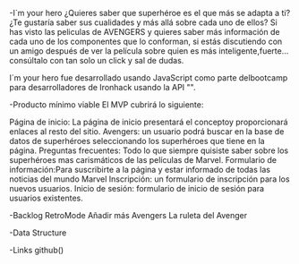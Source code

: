 -I´m your hero
¿Quieres saber que superhéroe es el que más se adapta a ti?
¿Te gustaría saber sus cualidades y más allá sobre cada uno de ellos?
Si has visto las peliculas de AVENGERS y quieres saber más información de cada uno de los componentes que lo conforman,
si estás discutiendo con un amigo después de ver la película sobre quien es más inteligente,fuerte... consúltalo con tan solo un click y sal de dudas.

I´m your hero fue desarrollado usando JavaScript como parte delbootcamp para desarrolladores de Ironhack usando la API "".

-Producto mínimo viable
El MVP cubrirá lo siguiente:

Página de inicio: La página de inicio presentará el conceptoy proporcionará enlaces al resto del sitio.
Avengers: un usuario podrá buscar en la base de datos de superhéroes seleccionando los superhéroes que tiene en la página.
Preguntas frecuentes: Todo lo que siempre quisiste saber sobre los superhéroes mas carismáticos de las películas de Marvel.
Formulario de información:Para suscribirte a la página y estar informado de todas las noticias del mundo Marvel
Inscripción: un formulario de inscripción para los nuevos usuarios.
Inicio de sesión: formulario de inicio de sesión para usuarios existentes.

-Backlog
RetroMode
Añadir más Avengers
La ruleta del Avenger

-Data Structure

-Links
github()
